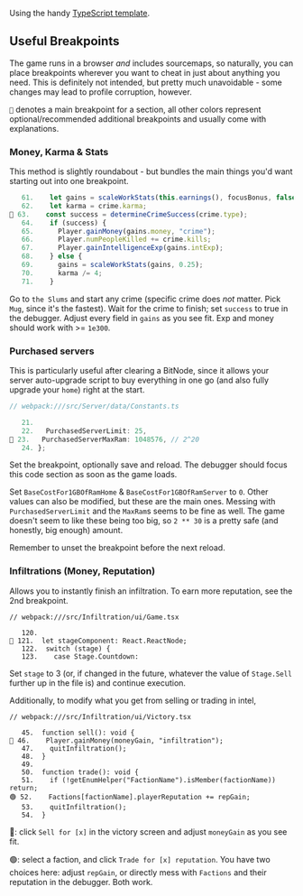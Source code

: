 
Using the handy [TypeScript template](https://github.com/bitburner-official/typescript-template).

## Useful Breakpoints
The game runs in a browser *and* includes sourcemaps, so naturally, you can place breakpoints wherever you want to cheat in just about anything you need.
This is definitely not intended, but pretty much unavoidable - some changes may lead to profile corruption, however.

`🔴` denotes a main breakpoint for a section, all other colors represent optional/recommended additional breakpoints and usually come with explanations.

### Money, Karma & Stats
This method is slightly roundabout - but bundles the main things you'd want starting out into one breakpoint.
```ts
   61.    let gains = scaleWorkStats(this.earnings(), focusBonus, false);
   62.    let karma = crime.karma;
🔴 63.    const success = determineCrimeSuccess(crime.type);
   64.    if (success) {
   65.      Player.gainMoney(gains.money, "crime");
   66.      Player.numPeopleKilled += crime.kills;
   67.      Player.gainIntelligenceExp(gains.intExp);
   68.    } else {
   69.      gains = scaleWorkStats(gains, 0.25);
   70.      karma /= 4;
   71.    }
```
Go to `the Slums` and start any crime (specific crime does *not* matter. Pick `Mug`, since it's the fastest).
Wait for the crime to finish; set `success` to true in the debugger.
Adjust every field in `gains` as you see fit. Exp and money should work with >= `1e300`.

### Purchased servers
This is particularly useful after clearing a BitNode, since it allows your server auto-upgrade script to buy everything in one go (and also fully upgrade your `home`) right at the start.
```ts
// webpack:///src/Server/data/Constants.ts

   21.
   22.   PurchasedServerLimit: 25,
🔴 23.   PurchasedServerMaxRam: 1048576, // 2^20
   24. };
```
Set the breakpoint, optionally save and reload. The debugger should focus this code section as soon as the game loads.

Set `BaseCostFor1GBOfRamHome` & `BaseCostFor1GBOfRamServer` to `0`. Other values can also be modified, but these are the main ones. Messing with `PurchasedServerLimit` and the `MaxRam`s seems to be fine as well. The game doesn't seem to like these being too big, so `2 ** 30` is a pretty safe (and honestly, big enough) amount.
<!-- TODO: Test with Number.MAX_SAFE_INTEGER -->

Remember to unset the breakpoint before the next reload.

### Infiltrations (Money, Reputation)
Allows you to instantly finish an infiltration. To earn more reputation, see the 2nd breakpoint.
```tsx
// webpack:///src/Infiltration/ui/Game.tsx

   120.
🔴 121.  let stageComponent: React.ReactNode;
   122.  switch (stage) {
   123.    case Stage.Countdown:
```
Set `stage` to 3 (or, if changed in the future, whatever the value of `Stage.Sell` further up in the file is) and continue execution.

Additionally, to modify what you get from selling or trading in intel,
```tsx
// webpack:///src/Infiltration/ui/Victory.tsx

   45.  function sell(): void {
🔵 46.    Player.gainMoney(moneyGain, "infiltration");
   47.    quitInfiltration();
   48.  }
   49.
   50.  function trade(): void {
   51.    if (!getEnumHelper("FactionName").isMember(factionName)) return;
🟢 52.    Factions[factionName].playerReputation += repGain;
   53.    quitInfiltration();
   54.  }
```

🔵: click `Sell for [x]` in the victory screen and adjust `moneyGain` as you see fit.

🟢: select a faction, and click `Trade for [x] reputation`. You have two choices here: adjust `repGain`, or directly mess with `Factions` and their reputation in the debugger. Both work.
